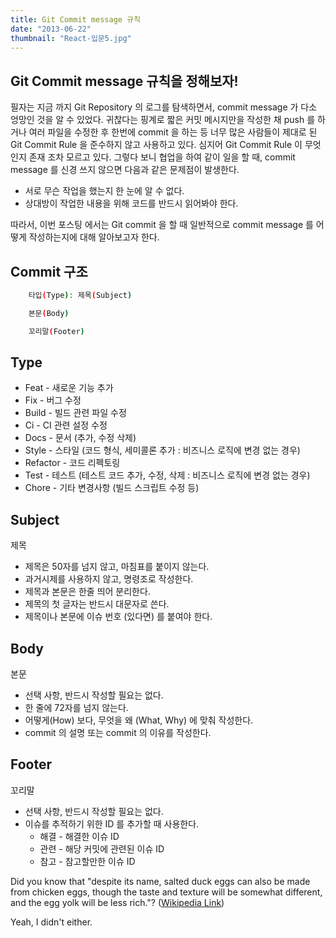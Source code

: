 ```yaml
---
title: Git Commit message 규칙
date: "2013-06-22"
thumbnail: "React-입문5.jpg"
---
```


## Git Commit message 규칙을 정해보자!

필자는 지금 까지 Git Repository 의 로그를 탐색하면서, commit message 가 다소 엉망인 것을 알 수 있었다.
귀찮다는 핑계로 짧은 커밋 메시지만을 작성한 채 push 를 하거나 여러 파일을 수정한 후 한번에 commit 을 하는 등 너무 많은 사람들이 제대로 된 Git Commit Rule 을 준수하지 않고 사용하고 있다. 심지어 Git Commit Rule 이 무엇인지 존재 조차 모르고 있다. 그렇다 보니 협업을 하여 같이 일을 할 때, commit message 를 신경 쓰지 않으면 다음과 같은 문제점이 발생한다.

- 서로 무슨 작업을 했는지 한 눈에 알 수 없다.
- 상대방이 작업한 내용을 위해 코드를 반드시 읽어봐야 한다.

따라서, 이번 포스팅 에서는 Git commit 을 할 때 일반적으로 commit message 를 어떻게 작성하는지에 대해 알아보고자 한다.

## Commit 구조

```bash
    타입(Type): 제목(Subject)

    본문(Body)

    꼬리말(Footer)
```

## Type

- Feat - 새로운 기능 추가
- Fix - 버그 수정
- Build - 빌드 관련 파일 수정
- Ci - CI 관련 설정 수정
- Docs - 문서 (추가, 수정 삭제)
- Style - 스타일 (코드 형식, 세미콜론 추가 : 비즈니스 로직에 변경 없는 경우)
- Refactor - 코드 리펙토링
- Test - 테스트 (테스트 코드 추가, 수정, 삭제 : 비즈니스 로직에 변경 없는 경우)
- Chore - 기타 변경사항 (빌드 스크립트 수정 등)

## Subject

제목

- 제목은 50자를 넘지 않고, 마침표를 붙이지 않는다.
- 과거시제를 사용하지 않고, 명령조로 작성한다.
- 제목과 본문은 한줄 띄어 분리한다.
- 제목의 첫 글자는 반드시 대문자로 쓴다.
- 제목이나 본문에 이슈 번호 (있다면) 를 붙여야 한다.

## Body

본문

- 선택 사항, 반드시 작성할 필요는 없다.
- 한 줄에 72자를 넘지 않는다.
- 어떻게(How) 보다, 무엇을 왜 (What, Why) 에 맞춰 작성한다.
- commit 의 설명 또는 commit 의 이유를 작성한다.

## Footer

꼬리말

- 선택 사항, 반드시 작성할 필요는 없다.
- 이슈를 추적하기 위한 ID 를 추가할 때 사용한다.
  - 해결 - 해결한 이슈 ID
  - 관련 - 해당 커밋에 관련된 이슈 ID
  - 참고 - 참고할만한 이슈 ID

Did you know that "despite its name, salted duck eggs can also be made from
chicken eggs, though the taste and texture will be somewhat different, and the
egg yolk will be less rich."?
([Wikipedia Link](https://en.wikipedia.org/wiki/Salted_duck_egg))

Yeah, I didn't either.
